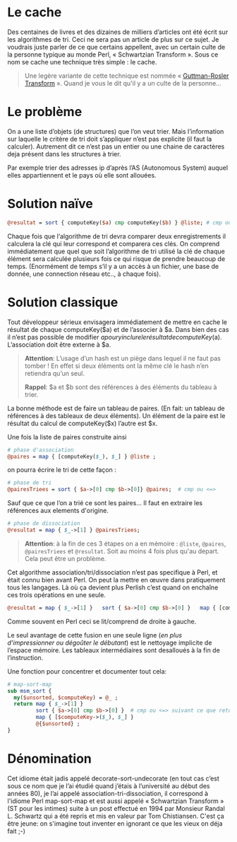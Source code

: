 # Le cache

Des centaines de livres et des dizaines de milliers d’articles ont été écrit sur les algorithmes de tri. Ceci ne sera pas un article de plus sur ce sujet. Je voudrais juste parler de ce que certains appellent, avec un certain culte de la personne typique au monde Perl, « Schwartzian Transform ». Sous ce nom se cache une technique très simple : le cache.

> Une legère variante de cette technique est nommée « [Guttman-Rosler Transform](./map-sort-map) ».
Quand je vous le dit qu'il y a un culte de la personne...

# Le problème
On a une liste d’objets (de structures) que l’on veut trier. Mais l’information sur laquelle le critère de tri doit s’appliquer n’est pas explicite (il faut la calculer). Autrement dit ce n’est pas un entier ou une chaine de caractères deja présent dans les structures à trier.

Par exemple trier des adresses ip d’après l’AS (Autonomous System) auquel elles appartiennent et le pays où elle sont allouées.

# Solution naïve
```Perl
@resultat = sort { computeKey($a) cmp computeKey($b) } @liste; # cmp ou <=> suivant le type de computeKey()
```
Chaque fois que l‘algorithme de tri devra comparer deux enregistrements il calculera la clé qui leur correspond et comparera ces clés. On comprend immédiatement que quel que soit l’algorithme de tri utilisé la clé de chaque élément sera calculée plusieurs fois ce qui risque de prendre beaucoup de temps. (Enormément de temps s’il y a un accès à un fichier, une base de donnée, une connection réseau etc.., à chaque fois).

# Solution classique
Tout développeur sérieux envisagera immédiatement de mettre en cache le résultat de chaque computeKey($a) et de l’associer à $a. Dans bien des cas il n’est pas possible de modifier $a pour y inclure le résultat de computeKey($a). L’association doit être externe à $a. 

> **Attention**: L’usage d’un hash est un piège dans lequel il ne faut pas tomber ! En effet si deux éléments ont la même clé le hash n’en retiendra qu’un seul.
>
> **Rappel**: $a et $b sont des références à des éléments du tableau à trier.

La bonne méthode est de faire un tableau de paires. (En fait: un tableau de références à des tableaux de deux éléments). Un élément de la paire est le résultat du calcul de computeKey($x) l’autre est $x.

Une fois la liste de paires construite ainsi
```Perl
# phase d'association
@paires = map { [computeKey($_), $_] } @liste ; 
```
on pourra écrire le tri de cette façon :
```Perl
# phase de tri
@pairesTriees = sort { $a->[0] cmp $b->[0]} @paires;  # cmp ou <=>
```
Sauf que ce que l’on a trié ce sont les paires… Il faut en extraire les références aux elements d'origine.
```Perl
# phase de dissociation 
@resultat = map { $_->[1] } @pairesTriees;
```

> **Attention**: à la fin de ces 3 étapes on a en mémoire : ```@liste```, ```@paires```, ```@pairesTriees``` et ```@resultat```. Soit au moins 4 fois plus qu'au depart. Cela peut être un problème.

Cet algorithme association/tri/dissociation n’est pas specifique à Perl, et était connu bien avant Perl. On peut la mettre en œuvre dans pratiquement tous les langages. Là où ça devient plus Perlish c’est quand on enchaîne ces trois opérations en une seule.
```Perl
@resultat = map { $_->[1] }   sort { $a->[0] cmp $b->[0] }   map { [computeKey($_), $_] }   @liste ;
```

Comme souvent en Perl ceci se lit/comprend de droite à gauche.

Le seul avantage de cette fusion en une seule ligne (*en plus d’impressionner ou dégoûter le débutant*) est le nettoyage implicite de l’espace mémoire. Les tableaux intermédiaires sont desalloués à la fin de l’instruction.

Une fonction pour concentrer et documenter tout cela:

```Perl
# map-sort-map
sub msm_sort {
  my($unsorted, $computeKey) = @_ ;
  return map { $_->[1] }  
         sort { $a->[0] cmp $b->[0] }  # cmp ou <=> suivant ce que retourne $computeKey->()
         map { [$computeKey->($_), $_] } 
         @{$unsorted} ;
}
```

# Dénomination
Cet idiome était jadis appelé decorate-sort-undecorate (en tout cas c’est sous ce nom que je l’ai étudié quand j’étais à l’université au début des années 80), je l’ai appelé association-tri-dissociation, il correspond à l'idiome Perl map-sort-map et est aussi appelé « Schwartzian Transform » (ST pour les intimes) suite à un post effectué en 1994 par Monsieur Randal L. Schwartz  qui a été repris et mis en valeur par Tom Chistiansen. C'est ça être jeune: on s'imagine tout inventer en ignorant ce que les vieux on déja fait ;-)

